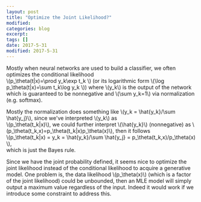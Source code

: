 ```yaml
---	
layout: post	
title: "Optimize the Joint Likelihood?"	
modified:	
categories: blog	
excerpt:	
tags: []	
date: 2017-5-31	
modified: 2017-5-31	
---	
```

	
Mostly when neural networks are used to build a classifier, we often optimizes the conditional likelihood 	
\\(p_\theta(t|x)=\prod y_k\exp t_k \\) (or its logarithmic form \\(\log p_\theta(t|x)=\sum t_k\log y_k \\)) where \\(y_k\\) is the output of the network which is guaranteed to be nonnegative and \\(\sum y_k=1\\) via normalization (e.g. softmax).	
	
Mostly the normalization does something like \\(y_k = \hat{y_k}/\sum \hat{y_j}\\), since we've interpreted \\(y_k\\) as 	
\\(p_\theta(t_k|x)\\), we could further interpret \\(\hat{y_k}\\) (nonnegative) as \\(p_\theta(t_k,x)=p_\theta(t_k|x)p_\theta(x)\\), then it follows 	
\\(p_\theta(t_k|x) = y_k = \hat{y_k}/\sum \hat{y_j} = p_\theta(t_k,x)/p_\theta(x) \\), 	
which is just the Bayes rule.	
	
Since we have the joint probability defined, it seems nice to optimize the joint likelihood instead of the conditional likelihood to acquire a generative model. 
One problem is, the data likelihood \\(p_\theta(x)\\) (which is a factor of the joint likelihood) could be unbounded, then an MLE model will simply output a maximum value regardless of the input. 
Indeed it would work if we introduce some constraint to address this.

